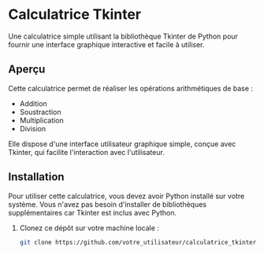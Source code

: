 # Calculatrice Tkinter

Une calculatrice simple utilisant la bibliothèque Tkinter de Python pour fournir une interface graphique interactive et facile à utiliser.

## Aperçu

Cette calculatrice permet de réaliser les opérations arithmétiques de base :
- Addition
- Soustraction
- Multiplication
- Division

Elle dispose d'une interface utilisateur graphique simple, conçue avec Tkinter, qui facilite l'interaction avec l'utilisateur.



## Installation

Pour utiliser cette calculatrice, vous devez avoir Python installé sur votre système. Vous n'avez pas besoin d'installer de bibliothèques supplémentaires car Tkinter est inclus avec Python.

1. Clonez ce dépôt sur votre machine locale :
   ```bash
   git clone https://github.com/votre_utilisateur/calculatrice_tkinter.git
